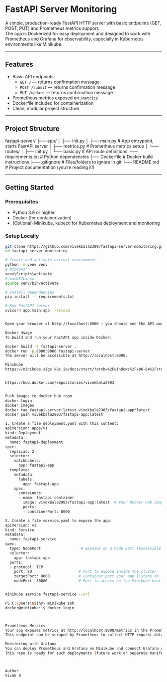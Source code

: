 # FastAPI Server Monitoring

A simple, production-ready FastAPI HTTP server with basic endpoints (GET, POST, PUT) and Prometheus metrics support.  
The app is Dockerized for easy deployment and designed to work with Prometheus and Grafana for observability, especially in Kubernetes environments like Minikube.

---

## Features

- Basic API endpoints:
  - `GET /` — returns confirmation message  
  - `POST /submit` — returns confirmation message  
  - `PUT /update` — returns confirmation message  
- Prometheus metrics exposed on `/metrics`  
- Dockerfile included for containerization  
- Clean, modular project structure  

---

## Project Structure

fastapi-server/
├── app/
│ ├── init.py
│ ├── main.py # App entrypoint, starts FastAPI server
│ ├── metrics.py # Prometheus metrics setup
│ └── routes/
│ ├── init.py
│ └── basic.py # API route definitions
├── requirements.txt # Python dependencies
├── Dockerfile # Docker build instructions
├── .gitignore # Files/folders to ignore in git
└── README.md # Project documentation (you’re reading it!)


---

## Getting Started

### Prerequisites

- Python 3.9 or higher  
- Docker (for containerization)  
- (Optional) Minikube, kubectl for Kubernetes deployment and monitoring  

### Setup Locally

```bash
git clone https://github.com/vivekbala2309/fastapi-server-monitoring.git
cd fastapi-server-monitoring

# Create and activate virtual environment
python -m venv venv
# Windows:
venv\Scripts\activate
# macOS/Linux:
source venv/bin/activate

# Install dependencies
pip install -r requirements.txt

# Run FastAPI server
uvicorn app.main:app --reload


Open your browser at http://localhost:8000 — you should see the API working.

Docker Usage
To build and run your FastAPI app inside Docker:

docker build -t fastapi-server .
docker run -p 8000:8000 fastapi-server
The server will be accessible at http://localhost:8000.

Minikube
https://minikube.sigs.k8s.io/docs/start/?arch=%2Fwindows%2Fx86-64%2Fstable%2F.exe+download


https://hub.docker.com/repositories/vivekbala2903


Push images to docker hub repo
docker login
docker images
docker tag fastapi-server:latest vivekbala2903/fastapi-app:latest
docker push vivekbala2903/fastapi-app:latest

1. Create a file deployment.yaml with this content:
apiVersion: apps/v1
kind: Deployment
metadata:
  name: fastapi-deployment
spec:
  replicas: 2
  selector:
    matchLabels:
      app: fastapi-app
  template:
    metadata:
      labels:
        app: fastapi-app
    spec:
      containers:
      - name: fastapi-container
        image: vivekbala2903/fastapi-app:latest  # Your Docker Hub image
        ports:
        - containerPort: 8000

2. Create a file service.yaml to expose the app:
apiVersion: v1
kind: Service
metadata:
  name: fastapi-service
spec:
  type: NodePort                  # exposes on a node port (accessible from localhost in Minikube)
  selector:
    app: fastapi-app
  ports:
  - protocol: TCP
    port: 80                     # Port to expose inside the cluster
    targetPort: 8000             # Container port your app listens on
    nodePort: 30080              # Port to access on the Minikube host


minikube service fastapi-service --url

PS C:\Users\nithy> minikube ssh
docker@minikube:~$ docker login



Prometheus Metrics
Your app exposes metrics at http://localhost:8000/metrics in the Prometheus format.
This endpoint can be scraped by Prometheus to collect HTTP request data.

Monitoring with Grafana
You can deploy Prometheus and Grafana on Minikube and connect Grafana dashboards to the Prometheus metrics endpoint for observability.
This repo is ready for such deployments (future work or separate manifests needed).



Author
Vivek B 


